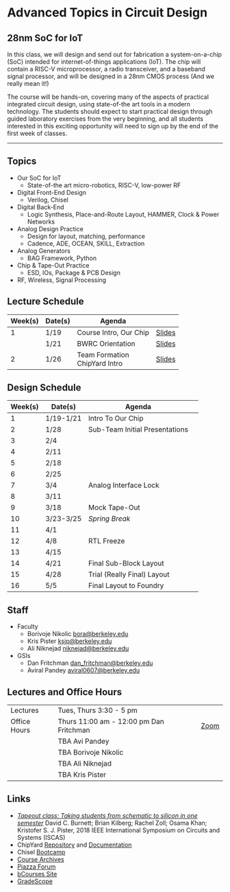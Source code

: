 # Advanced Topics in Circuit Design 
## 28nm SoC for IoT 

In this class, we will design and send out for fabrication a
system-on-a-chip (SoC) intended for internet-of-things applications
(IoT).  The chip will contain a RISC-V microprocessor, a radio
transceiver, and a baseband signal processor, and will be designed in
a 28nm CMOS process (And we really mean it!)

The course will be hands-on, covering many of the aspects of practical
integrated circuit design, using state-of-the art tools in a modern
technology. The students should expect to start practical design
through guided laboratory exercises from the very beginning, and all
students interested in this exciting opportunity will need to sign up
by the end of the first week of classes.

--- 

## Topics 

* Our SoC for IoT
    * State-of-the art micro-robotics, RISC-V, low-power RF 
* Digital Front-End Design 
    * Verilog, Chisel
* Digital Back-End 
    * Logic Synthesis, Place-and-Route Layout, HAMMER, Clock & Power Networks 
* Analog Design Practice
    * Design for layout, matching, performance 
    * Cadence, ADE, OCEAN, SKILL, Extraction
* Analog Generators 
    * BAG Framework, Python
* Chip & Tape-Out Practice
    * ESD, IOs, Package & PCB Design 
* RF, Wireless, Signal Processing 


## Lecture Schedule 

| Week(s) | Date(s)     | Agenda                                      |                |
| ------- | ----------- | ------------------------------------------- | -------------- |
| 1       | 1/19        | Course Intro, Our Chip | [Slides](https://drive.google.com/file/d/1FV78X3iNcFyxaLOvjwVR6R8wI_zvcF8G/view?usp=sharing) |
|         | 1/21        | BWRC Orientation | [Slides](https://drive.google.com/file/d/1QIy9ShYp3JyN0DxwnQvG-xXvsr9WZu07/view?usp=sharing) |
| 2       | 1/26        | Team Formation <br> ChipYard Intro | [Slides](https://drive.google.com/file/d/1HnRFrYKzJU2kpmtHaocyfN1TqhUVv2Te/view?usp=sharing) |

<!-- 

| 2-3         | 1/26-2/4    | Digital Front-End <br/> ChipYard Lab      |               |
| 4-5         | 2/9-2/18    | Digital Back-End <br/> HAMMER Lab         |               |
| 6-7         | 2/23-3/4    | Analog Design Practice <br/> Cadence Lab  |               |
| 8           | 3/9-3/11    | Analog Generators <br/> BAG Lab           |               |
| 9           | 3/16-3/18   | RF Design Practice                        |               |
| 10          | 3/23-3/25   | *Spring Break*                            |               |
| 11-15       | 3/30-4/30   | Team Updates                              |               |
| 16          | 5/4-5/6     | Reading Week <br/> *TBD*                  |               |
| 17          | 5/11-5/13   | Exam Week <br/> *TBD*                     |               |

--> 

## Design Schedule 

| Week(s)     | Date(s)     | Agenda                                    |                |
| ----------- | ----------- | ----------------------------------------- | -------------- |
| 1           | 1/19-1/21   | Intro To Our Chip                         |                |
| 2           | 1/28        | Sub-Team Initial Presentations            |                |
| 3           | 2/4         |                                           |                |
| 4           | 2/11        |                                           |                |
| 5           | 2/18        |                                           |                |
| 6           | 2/25        |                                           |                |
| 7           | 3/4         | Analog Interface Lock                     |                |
| 8           | 3/11        |                                           |                |
| 9           | 3/18        | Mock Tape-Out                             |                |
| 10          | 3/23-3/25   | *Spring Break*                            |                |
| 11          | 4/1         |                                           |                |
| 12          | 4/8         | RTL Freeze                                |                |
| 13          | 4/15        |                                           |                |
| 14          | 4/21        | Final Sub-Block Layout                    |                |
| 15          | 4/28        | Trial (Really Final) Layout               |                |
| 16          | 5/5         | Final Layout to Foundry                   |                |


## Staff

* Faculty 
    * Borivoje Nikolic bora@berkeley.edu
    * Kris Pister ksjp@berkeley.edu
    * Ali Niknejad niknejad@berkeley.edu
* GSIs
    * Dan Fritchman dan_fritchman@berkeley.edu
    * Aviral Pandey aviral0607@berkeley.edu

## Lectures and Office Hours

|               |                                                                |               |
| ------------- | -------------------------------------------------------------- | ------------- |
| Lectures      | Tues, Thurs	3:30 - 5 pm	                                     |               |
| Office Hours  | Thurs	11:00 am - 12:00 pm	    Dan Fritchman                    | [Zoom](https://berkeley.zoom.us/j/5647050451) |
|               | TBA                   		Avi Pandey                       |               |
|               | TBA                   		Borivoje Nikolic                 |               |
|               | TBA                   		Ali Niknejad                     |               |
|               | TBA                   		Kris Pister                      |               |


## Links 

* [*Tapeout class: Taking students from schematic to silicon in one semester*](https://ieeexplore-ieee-org.libproxy.berkeley.edu/stamp/stamp.jsp?tp=&arnumber=8351506) David C. Burnett; Brian Kilberg; Rachel Zoll; Osama Khan; Kristofer S. J. Pister, 2018 IEEE International Symposium on Circuits and Systems (ISCAS)
* ChipYard [Repository](https://github.com/ucb-bar/chipyard) and [Documentation](https://chipyard.readthedocs.io/en/latest/)
* Chisel [Bootcamp](https://github.com/freechipsproject/chisel-bootcamp)
* [Course Archives](https://inst.eecs.berkeley.edu/~ee290c/archives.html)
* [Piazza Forum](https://piazza.com/class/kiqf7tz0bsp1oj)
* [bCourses Site](https://bcourses.berkeley.edu/courses/1500979)
* [GradeScope](https://www.gradescope.com/courses/214436)

